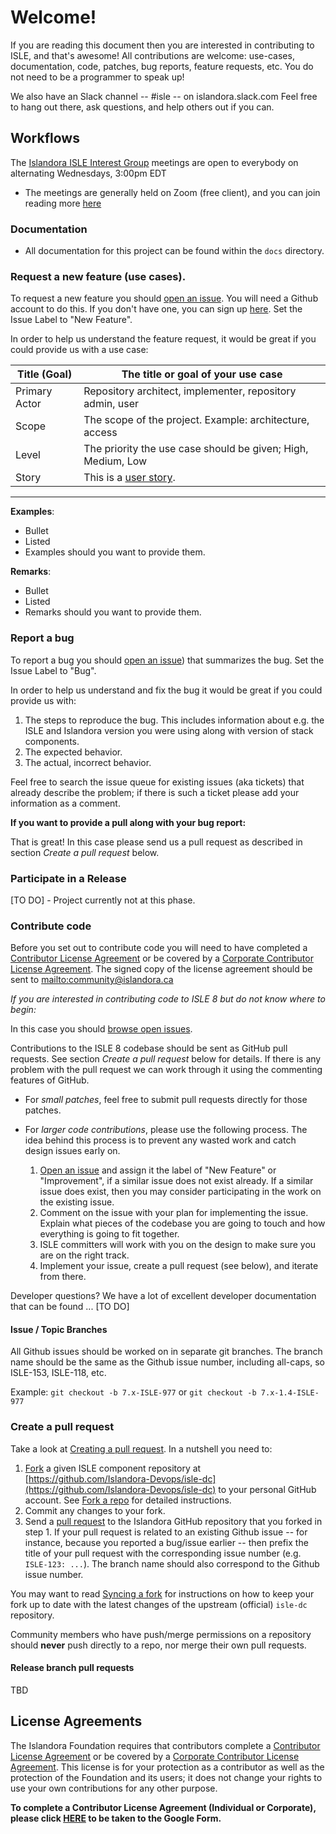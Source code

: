 # Welcome!

If you are reading this document then you are interested in contributing to ISLE, and that's awesome! All contributions are welcome: use-cases, documentation, code, patches, bug reports, feature requests, etc. You do not need to be a programmer to speak up!

We also have an Slack channel -- #isle -- on islandora.slack.com Feel free to hang out there, ask questions, and help others out if you can.

## Workflows

The [Islandora ISLE Interest Group](https://github.com/islandora-interest-groups/Islandora-ISLE-Interest-Group) meetings are open to everybody on alternating Wednesdays, 3:00pm EDT 
  * The meetings are generally held on Zoom (free client), and you can join reading more [here](https://github.com/islandora-interest-groups/Islandora-ISLE-Interest-Group/#how-to-join)

### Documentation

* All documentation for this project can be found within the `docs` directory.

### Request a new feature (use cases).

To request a new feature you should [open an issue](https://github.com/Islandora-Devops/isle-dc/issues). You will need a Github account to do this. If you don't have one, you can sign up [here](https://github.com). Set the Issue Label to "New Feature".

In order to help us understand the feature request, it would be great if you could provide us with a use case:

| Title (Goal)  | The title or goal of your use case                            |
--------------- |------------------------------------                           |
| Primary Actor | Repository architect, implementer, repository admin, user     |
| Scope         | The scope of the project. Example: architecture, access       |
| Level         | The priority the use case should be given; High, Medium, Low  |
| Story         | This is a [user story](http://en.wikipedia.org/wiki/User_story).


***

**Examples**:
* Bullet
* Listed
* Examples should you want to provide them.

**Remarks**:
* Bullet
* Listed
* Remarks should you want to provide them.

### Report a bug

To report a bug you should [open an issue](https://github.com/Islandora-Devops/isle-dc/issues)) that summarizes the bug. Set the Issue Label to "Bug".

In order to help us understand and fix the bug it would be great if you could provide us with:

1. The steps to reproduce the bug. This includes information about e.g. the ISLE and Islandora version you were using along with version of stack components.
2. The expected behavior.
3. The actual, incorrect behavior.

Feel free to search the issue queue for existing issues (aka tickets) that already describe the problem; if there is such a ticket please add your information as a comment.

**If you want to provide a pull along with your bug report:**

That is great! In this case please send us a pull request as described in section _Create a pull request_ below.

### Participate in a Release

[TO DO] - Project currently not at this phase.

### Contribute code

Before you set out to contribute code you will need to have completed a [Contributor License Agreement](http://islandora.ca/sites/default/files/islandora_cla.pdf) or be covered by a [Corporate Contributor License Agreement](http://islandora.ca/sites/default/files/islandora_ccla.pdf). The signed copy of the license agreement should be sent to <mailto:community@islandora.ca>

_If you are interested in contributing code to ISLE 8 but do not know where to begin:_

In this case you should [browse open issues](https://github.com/Islandora-Devops/isle-dc/issues).

Contributions to the ISLE 8 codebase should be sent as GitHub pull requests. See section _Create a pull request_ below for details. If there is any problem with the pull request we can work through it using the commenting features of GitHub.

* For _small patches_, feel free to submit pull requests directly for those patches.
* For _larger code contributions_, please use the following process. The idea behind this process is to prevent any wasted work and catch design issues early on.

    1. [Open an issue](https://github.com/Islandora-Devops/isle-dc/issues) and assign it the label of "New Feature" or "Improvement", if a similar issue does not exist already. If a similar issue does exist, then you may consider participating in the work on the existing issue.
    2. Comment on the issue with your plan for implementing the issue. Explain what pieces of the codebase you are going to touch and how everything is going to fit together.
    3. ISLE committers will work with you on the design to make sure you are on the right track.
    4. Implement your issue, create a pull request (see below), and iterate from there.

Developer questions? We have a lot of excellent developer documentation that can be found ... [TO DO]

#### Issue / Topic Branches

All Github issues should be worked on in separate git branches. The branch name should be the same as the Github issue number, including all-caps, so ISLE-153, ISLE-118, etc.

Example: `git checkout -b 7.x-ISLE-977` or `git checkout -b 7.x-1.4-ISLE-977`


### Create a pull request

Take a look at [Creating a pull request](https://help.github.com/articles/creating-a-pull-request). In a nutshell you
need to:

1. [Fork](https://help.github.com/articles/fork-a-repo) a given ISLE component repository at [https://github.com/Islandora-Devops/isle-dc](https://github.com/Islandora-Devops/isle-dc) to your personal GitHub account. See [Fork a repo](https://help.github.com/articles/fork-a-repo) for detailed instructions.
2. Commit any changes to your fork.
3. Send a [pull request](https://help.github.com/articles/creating-a-pull-request) to the Islandora GitHub repository that you forked in step 1. If your pull request is related to an existing Github issue -- for instance, because you reported a bug/issue earlier -- then prefix the title of your pull request with the corresponding issue number (e.g. `ISLE-123: ...`). The branch name should also correspond to the Github issue number.

You may want to read [Syncing a fork](https://help.github.com/articles/syncing-a-fork) for instructions on how to keep your fork up to date with the latest changes of the upstream (official) `isle-dc` repository.

Community members who have push/merge permissions on a repository should **never** push directly to a repo, nor merge their own pull requests.

#### Release branch pull requests

TBD

## License Agreements

The Islandora Foundation requires that contributors complete a [Contributor License Agreement](https://forms.gle/7YYShuaMfG7F94A87) or be covered by a [Corporate Contributor License Agreement](https://forms.gle/7YYShuaMfG7F94A87). This license is for your protection as a contributor as well as the protection of the Foundation and its users; it does not change your rights to use your own contributions for any other purpose.

**To complete a Contributor License Agreement (Individual or Corporate), please click [**HERE**](https://forms.gle/kS6BKhaf5LBzNvj18) to be taken to the Google Form.** 
